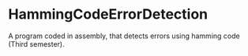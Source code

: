 # HammingCodeErrorDetection
A program coded in assembly, that detects errors using hamming code (Third semester).
